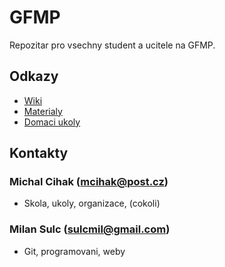 # GFMP

Repozitar pro vsechny student a ucitele na GFMP.

## Odkazy

* [Wiki](https://github.com/gfmp/VVT/wiki/Home/)
* [Materialy](https://github.com/gfmp/VVT/wiki/Materials/)
* [Domaci ukoly](https://github.com/gfmp/VVT/wiki/Homeworks/)

## Kontakty

### Michal Cihak (mcihak@post.cz) 
* Skola, ukoly, organizace, (cokoli)

### Milan Sulc (sulcmil@gmail.com)
* Git, programovani, weby
